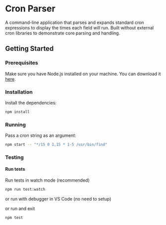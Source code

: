 # Cron Parser

A command-line application that parses and expands standard cron expressions to display the times each field will run. Built without external cron libraries to demonstrate core parsing and handling.

## Getting Started

### Prerequisites
Make sure you have Node.js installed on your machine. You can download it [here](https://nodejs.org/en/download/prebuilt-binaries).

### Installation
Install the dependencies:

```sh
npm install
```

### Running

Pass a cron string as an argument:

```sh
npm start -- "*/15 0 1,15 * 1-5 /usr/bin/find"
```

### Testing

#### Run tests

Run tests in watch mode (recommended)

```sh
npm run test:watch
```

or run with debugger in VS Code (no need to setup)

or run and exit

```sh
npm test
```